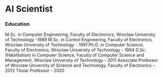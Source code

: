 # AI Scientist
### Education
M.Sc. in Computer Engineering, Faculty of Electronics, Wroclaw University of Technology -1989
M.Sc. in Control Engineering, Faculty of Electronics, Wroclaw University of Technology - 1991
Ph.D. in Computer Science, Faculty of Electronics, Wroclaw University of Technology - 1994
D.Sc. (Habilitation) in Computer Science, Faculty of Computer Science and Management, Wroclaw University of Technology - 2011
Associate Professor of Wroclaw University of Science and Technology, Faculty of Electronics – 2012
Titular Professor - 2020
